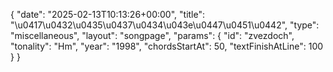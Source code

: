 {
    "date": "2025-02-13T10:13:26+00:00",
    "title": "\u0417\u0432\u0435\u0437\u0434\u043e\u0447\u0451\u0442",
    "type": "miscellaneous",
    "layout": "songpage",
    "params": {
        "id": "zvezdoch",
        "tonality": "Hm",
        "year": "1998",
        "chordsStartAt": 50,
        "textFinishAtLine": 100
    }
}